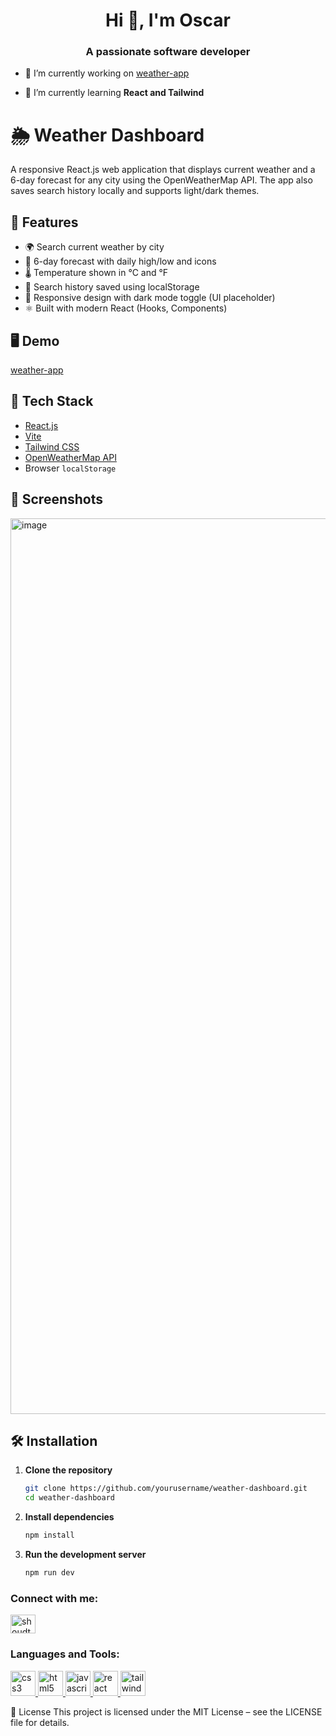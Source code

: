 <h1 align="center">Hi 👋, I'm Oscar</h1>
<h3 align="center">A passionate software developer</h3>

- 🔭 I’m currently working on [weather-app](https://weather-app-theta-seven-49.vercel.app/)

- 🌱 I’m currently learning **React and Tailwind**

# 🌦️ Weather Dashboard

A responsive React.js web application that displays current weather and a 6-day forecast for any city using the OpenWeatherMap API. The app also saves search history locally and supports light/dark themes.

## 🚀 Features

- 🌍 Search current weather by city
- 📆 6-day forecast with daily high/low and icons
- 🌡️ Temperature shown in °C and °F
- 💾 Search history saved using localStorage
- 🎨 Responsive design with dark mode toggle (UI placeholder)
- ⚛️ Built with modern React (Hooks, Components)

## 🖥️ Demo

[weather-app](https://weather-app-theta-seven-49.vercel.app/)

## 🧪 Tech Stack

- [React.js](https://reactjs.org/)
- [Vite](https://vitejs.dev/)
- [Tailwind CSS](https://tailwindcss.com/)
- [OpenWeatherMap API](https://openweathermap.org/api)
- Browser `localStorage`

## 📸 Screenshots

<img width="1433" alt="image" src="https://github.com/user-attachments/assets/30be9fb2-c426-4bd3-a524-bb9e805355bf" />

## 🛠️ Installation

1. **Clone the repository**
   ```bash
   git clone https://github.com/yourusername/weather-dashboard.git
   cd weather-dashboard
   
2. **Install dependencies**
   ```bash
   npm install
   
3. **Run the development server**
   ``` bash
   npm run dev

<h3 align="left">Connect with me:</h3>
<p align="left">
<a href="https://linkedin.com/in/shoudt" target="blank"><img align="center" src="https://raw.githubusercontent.com/rahuldkjain/github-profile-readme-generator/master/src/images/icons/Social/linked-in-alt.svg" alt="shoudt" height="30" width="40" /></a>
</p>

<h3 align="left">Languages and Tools:</h3>
<p align="left"> <a href="https://www.w3schools.com/css/" target="_blank" rel="noreferrer"> <img src="https://raw.githubusercontent.com/devicons/devicon/master/icons/css3/css3-original-wordmark.svg" alt="css3" width="40" height="40"/> </a> <a href="https://www.w3.org/html/" target="_blank" rel="noreferrer"> <img src="https://raw.githubusercontent.com/devicons/devicon/master/icons/html5/html5-original-wordmark.svg" alt="html5" width="40" height="40"/> </a> <a href="https://developer.mozilla.org/en-US/docs/Web/JavaScript" target="_blank" rel="noreferrer"> <img src="https://raw.githubusercontent.com/devicons/devicon/master/icons/javascript/javascript-original.svg" alt="javascript" width="40" height="40"/> </a> <a href="https://reactjs.org/" target="_blank" rel="noreferrer"> <img src="https://raw.githubusercontent.com/devicons/devicon/master/icons/react/react-original-wordmark.svg" alt="react" width="40" height="40"/> </a> <a href="https://tailwindcss.com/" target="_blank" rel="noreferrer"> <img src="https://www.vectorlogo.zone/logos/tailwindcss/tailwindcss-icon.svg" alt="tailwind" width="40" height="40"/> </a> </p>

🧾 License
This project is licensed under the MIT License – see the LICENSE file for details.
